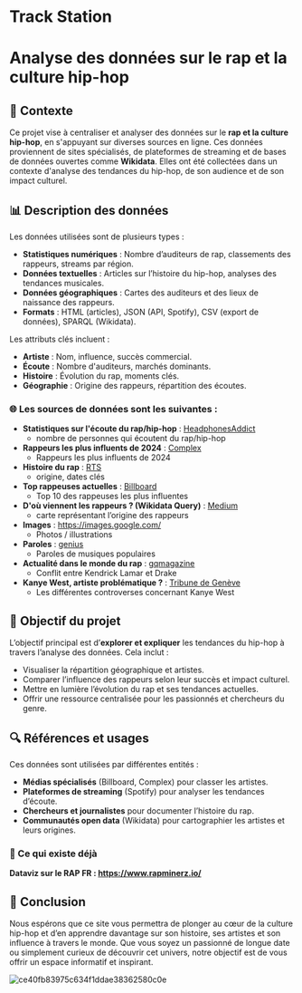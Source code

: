 # Track Station 
# Analyse des données sur le rap et la culture hip-hop

## 📌 Contexte

Ce projet vise à centraliser et analyser des données sur le **rap et la culture hip-hop**, en s'appuyant sur diverses sources en ligne. Ces données proviennent de sites spécialisés, de plateformes de streaming et de bases de données ouvertes comme **Wikidata**. Elles ont été collectées dans un contexte d'analyse des tendances du hip-hop, de son audience et de son impact culturel.

## 📊 Description des données

Les données utilisées sont de plusieurs types :

- **Statistiques numériques** : Nombre d’auditeurs de rap, classements des rappeurs, streams par région.
- **Données textuelles** : Articles sur l’histoire du hip-hop, analyses des tendances musicales.
- **Données géographiques** : Cartes des auditeurs et des lieux de naissance des rappeurs.
- **Formats** : HTML (articles), JSON (API, Spotify), CSV (export de données), SPARQL (Wikidata).

Les attributs clés incluent :

- **Artiste** : Nom, influence, succès commercial.
- **Écoute** : Nombre d'auditeurs, marchés dominants.
- **Histoire** : Évolution du rap, moments clés.
- **Géographie** : Origine des rappeurs, répartition des écoutes.

### 🌐 Les sources de données sont les suivantes :

- **Statistiques sur l'écoute du rap/hip-hop** : [HeadphonesAddict](https://headphonesaddict.com/rap-and-hip-hop-statistics/#How-many-people-listen-to-rap-and-hip-hop)
    - nombre de personnes qui écoutent du rap/hip-hop
- **Rappeurs les plus influents de 2024** : [Complex](https://www.complex.com/music/a/dimassanfiorenzo/best-rappers-right-now)
    - Rappeurs les plus influents de 2024
- **Histoire du rap** : [RTS](https://www.rts.ch/info/culture/musiques/10648955-les-moments-cles-de-lhistoire-du-rap.html#chap05)
    - origine, dates clés
- **Top rappeuses actuelles** : [Billboard](https://www.billboard.com/lists/female-rappers-best-hip-hop/)
    - Top 10 des rappeuses les plus influentes
- **D'où viennent les rappeurs ? (Wikidata Query)** : [Medium](https://medium.com/@mark.reuter/a-hip-hop-world-map-7472a66da6a3)
    - carte représentant l’origine des rappeurs
- **Images** : https://images.google.com/
    - Photos / illustrations
- **Paroles** : [genius](https://genius.com/)
    - Paroles de musiques populaires
- **Actualité dans le monde du rap** : [gqmagazine](https://www.gqmagazine.fr/article/kendrick-lamar-drake-clash)
    - Conflit entre Kendrick Lamar et Drake
- **Kanye West, artiste problématique ?**  : [Tribune de Genève](https://www.tdg.ch/kanye-west-symptome-d-une-amerique-malade-du-fascisme-209342118876)
    - Les différentes controverses concernant Kanye West

## 🎯 Objectif du projet

L’objectif principal est d’**explorer et expliquer** les tendances du hip-hop à travers l’analyse des données. Cela inclut :

- Visualiser la répartition géographique et artistes.
- Comparer l’influence des rappeurs selon leur succès et impact culturel.
- Mettre en lumière l’évolution du rap et ses tendances actuelles.
- Offrir une ressource centralisée pour les passionnés et chercheurs du genre.

## 🔍 Références et usages

Ces données sont utilisées par différentes entités :

- **Médias spécialisés** (Billboard, Complex) pour classer les artistes.
- **Plateformes de streaming** (Spotify) pour analyser les tendances d’écoute.
- **Chercheurs et journalistes** pour documenter l’histoire du rap.
- **Communautés open data** (Wikidata) pour cartographier les artistes et leurs origines.

### 👾 Ce qui existe déjà

**Dataviz sur le RAP FR : https://www.rapminerz.io/**

## 🚀 Conclusion

Nous espérons que ce site vous permettra de plonger au cœur de la culture hip-hop et d’en apprendre davantage sur son histoire, ses artistes et son influence à travers le monde. Que vous soyez un passionné de longue date ou simplement curieux de découvrir cet univers, notre objectif est de vous offrir un espace informatif et inspirant.

![ce40fb83975c634f1ddae38362580c0e](https://github.com/user-attachments/assets/111e8740-7b35-438f-ae1f-d353c3ee646b)

